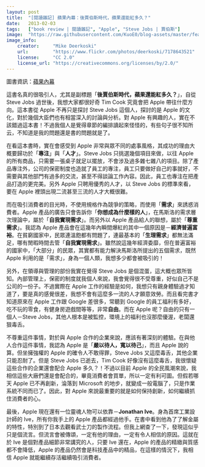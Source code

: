```yaml
---
layout: post
title:  "[閱讀雜記] 蘋果內幕：後賈伯斯時代，蘋果還能紅多久？"
date:   2013-02-03
tags:   ["book review | 閱讀雜記", "Apple", "Steve Jobs | 賈伯斯"]
image:  "https://raw.githubusercontent.com/KuoE0/blog-assets/master/feature-photos/2013-02-03-book-review-inside-apple.jpg"
image_info:
    creator:     "Mike Deerkoski"
    url:         "https://www.flickr.com/photos/deerkoski/7178643521"
    license:     "CC 2.0"
    license_url: "https://creativecommons.org/licenses/by/2.0/"
---
```


圖書資訊：[蘋果內幕](http://www.anobii.com/books/%E8%98%8B%E6%9E%9C%E5%85%A7%E5%B9%95/9789862133507/01493b07d0488b1421/)

這書名真的很吸引人，尤其是副標題「**後賈伯斯時代，蘋果還能紅多久？**」，自從 Steve Jobs 過世後，我想大家都很好奇 Tim Cook 究竟會把 Apple 帶往什麼方向。這本書從 Apple 不再只是探討 Steve Jobs 這個人，探討的是 Apple 的文化，對於幾個大臣們也有相當深入的討論與分析。對 Apple 有興趣的人，實在不該錯過這本書！不過我個人是覺得章節的編排讀起來怪怪的，有些句子很不知所云，不知道是我的問題還是書的問題就是了。

在看這本書時，實在會感受到 Apple 非常與眾不同的處事風格，其成功的理由大概要歸功於「**專注**」與「**人才**」。Steve Jobs 只挑選幾個項目來做，以往 Apple 的所有商品，只需要一張桌子就足以擺放，不會涉及過多雜七雜八的項目。除了產品專注外，公司的保密制度也造就了員工的專注，員工只要做好自己的事就好，不需要與其他部門有過多的交流，甚至不得談論工作內容。因此，員工也專注在把產品打造的更完美。另外 Apple 只聘用優秀的人才，以 Steve Jobs 的標準來看，要在 Apple 裡頭出現二流甚至三流的人才大概很難。

而在吸引消費者的目光時，不使用規格作為競爭的策略，而使用「**需求**」來誘惑消費者。Apple 產品的廣告只會告訴你「**你想成為什麼樣的人**」，在馬斯洛的需求層次理論中，屬於「**自我實現需求**」。而另外以 Apple 產品給人的聯想，屬於「**尊重需求**」。我認為 Apple 產品會在這幾年內瞬間爆紅的其中一個原因是－**經濟普遍富裕**。在貧窮國家中，民眾連溫飽都有問題了，連最基本的「**生理需求**」都無法滿足，哪有閒暇時間去管「**自我實現需求**」。雖然說這幾年經濟委靡，但在普遍富裕的國家中，「大部分」的民眾，其實都有能力解決馬斯洛所提出的五個需求，既然 Apple 利用的是「需求」，身為一個人類，我想多少都會被吸引的！

另外，在領導與管理的部份我實在覺得 Steve Jobs 是個混蛋，這大概也眾所皆知。內部管理上，保密的制度就我個人來說，我會覺得很不受尊重，好似自己不是公司的一份子。不過實際在 Apple 工作的經驗是如何，我想只有親身體驗過才知道了，要是真的感覺很差，我想不會有這麼多一流的人才願意效勞。而且看完書才知道原來在 Apple 工作跟 Google 差很多，常聽到 Google 的員工福利有多好，吃不玩的零食，有健身房遊戲間等等，非常**自由**。而在 Apple 呢？自由的只有一個人－Steve Jobs，其他人根本是被監控，環境上的福利也沒那麼優渥，老闆還狠毒舌。

不尊重這件事情，對於與 Apple 合作的企業來說，應該有著深刻的體驗。在與他人合作這件事情，我認為 Apple 是「**嚴以待人，寬以待己**」，而且 Apple 說的算。但坐擁強權的 Apple 的確令人不敢得罪，Steve Jobs 又這麼毒舌，其他企業只能忍耐了。但是 Steve Jobs 已逝去，Tim Cook 好像沒有這麼毒舌，我很懷疑這些合作的企業還會配合 Apple 多久？！不過以目前 Apple 的全民風潮來說，我相信這些大廠們還是會配合的，畢竟消費者會買單，所以一定有利可圖。但假若哪天 Apple 已不再創新，淪落到 Microsoft 的地步，就變成一般電腦了，只是作業系統不同而已了。因此，對 Apple 來說最重要的就是如何保持創新，如何繼續抓住消費者的心。

最後，Apple 現在還有一位靈魂人物可以依靠－**Jonathan Ive**。身為首席工業設計師的 Ive，所有你我手上的 Apple 產品都經過他手。在書中看到他為了了解金屬的特性，特別到了日本去觀看武士刀的製作流程。但我上網查了一下，發現這似乎只是個流言。但流言會被傳頌，一定有他的理由，一定有令人相信的原因。這就在於 Ive 是個對產品細節非常講究的人，只要 Ive 還在，Apple 的產品的精緻與質感都不會降低，Apple 的產品仍然會是科技產品中的精品，在這樣的情況下，我相信 Apple 就能繼續存活繼續吸引消費者。

